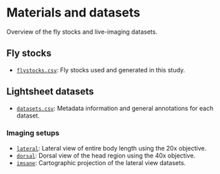 # Materials and datasets

Overview of the fly stocks and live-imaging datasets.

## Fly stocks

- [`flystocks.csv`](flystocks.csv): Fly stocks used and generated in this study.

## Lightsheet datasets

- [`datasets.csv`](datasets.csv): Metadata information and general annotations for each dataset.

### Imaging setups

- [`lateral`](lateral): Lateral view of entire body length using the 20x objective.
- [`dorsal`](dorsal): Dorsal view of the head region using the 40x objective.
- [`imsane`](imsane): Cartographic projection of the lateral view datasets.

